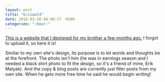 ```yaml
---
layout: post
title: "Griswold"
date: 2016-03-30 08:00:27 -0500
categories: ":bear:"
---
```


<p><a href="griswoldmuench.github.io">This is a website that I designed for my brother a few months ago.</a> I forgot to upload it, so here it is!</p>
<p>Similar to my own site's design, its purpose is to let words and thoughts be at the forefront. The photo isn't him (he was in earnings season and I needed a black shirt photo to fit the design, so it's a friend of mine, Erik Malyak). And the copy & blog posts are currently just filler posts from my own site. When he gets more free time he said he would begin writing!</a></p>
